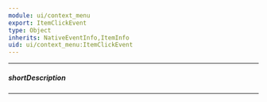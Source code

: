 ```yaml
---
module: ui/context_menu
export: ItemClickEvent
type: Object
inherits: NativeEventInfo,ItemInfo
uid: ui/context_menu:ItemClickEvent
---
```

---
##### shortDescription
<!-- Description goes here -->

---
<!-- Description goes here -->